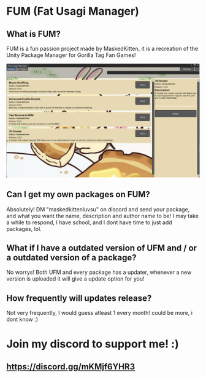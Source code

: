 # FUM (Fat Usagi Manager)

## What is FUM?
FUM is a fun passion project made by MaskedKitten, it is a recreation of the Unity Package Manager for Gorilla Tag Fan Games!

![image_alt](https://github.com/maskedkittencool/FUM/blob/main/FUM.png?raw=true)

## Can I get my own packages on FUM?

Absolutely! DM "maskedkittenluvsu" on discord and send your package, and what you want the name, description and author name to be! I may take a while to respond, I have school, and I dont have time to just add packages, lol.

## What if I have a outdated version of UFM and / or a outdated version of a package?

No worrys! Both UFM and every package has a updater, whenever a new version is uploaded it will give a update option for you!

## How frequently will updates release?

Not very frequently, I would guess atleast 1 every month! could be more, i dont know :)

# Join my discord to support me! :)

## https://discord.gg/mKMjf6YHR3
